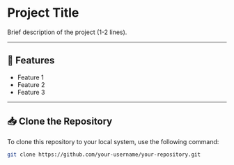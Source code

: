 # Project Title

Brief description of the project (1-2 lines).

---

## 🚀 Features
- Feature 1
- Feature 2
- Feature 3

---

## 📥 Clone the Repository

To clone this repository to your local system, use the following command:

```bash
git clone https://github.com/your-username/your-repository.git
